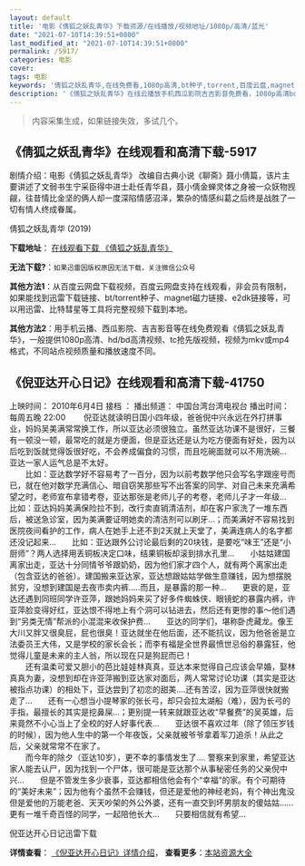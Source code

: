 ```yaml
---
layout: default
title: '电影《倩狐之妖乱青华》下载资源/在线播放/视频地址/1080p/高清/蓝光'
date: "2021-07-10T14:39:51+0800"
last_modified_at: "2021-07-10T14:39:51+0800"
permalink: /5917/
categories: 电影
cover:
tags: 电影
keywords: '倩狐之妖乱青华,在线免费看,1080p高清,bt种子,torrent,百度云盘,magnet,磁力链,迅雷下载资源'
description: '《倩狐之妖乱青华》在线云播放手机西瓜影院吉吉影音免费看，1080p高清bd/hd未删减完整版和tc抢先枪版，mkv/mp4格式，附带bt/torrent种子、magnet/磁力链、百度云盘、网盘资源迅雷下载链接'
---
```


>内容采集生成，如果链接失效，多试几个。


## 《倩狐之妖乱青华》在线观看和高清下载-5917

剧情介绍：电影《倩狐之妖乱青华》 改编自古典小说《聊斋》聂小倩篇，该片主要讲述了文弱书生宁采臣得中进士赴任青华县，聂小倩金蝉灵体之身被一众妖物觊觎，往昔情比金坚的俩人却一度深陷情感沼泽，繁杂的情感纠葛之后终是战胜了一切有情人终成眷属。


倩狐之妖乱青华 (2019)

**下载地址**： [在线观看下载 《倩狐之妖乱青华》](https://www.btbtdy.me/btdy/dy15641.html) 


**无法下载?**：`如果迅雷因版权原因无法下载，关注微信公众号 `

**其他方法1**：从百度云网盘下载视频，百度云网盘支持在线观看，非会员有限制，如果能找到迅雷下载链接、bt/torrent种子、magnet磁力链接、e2dk链接等，可以用迅雷、比特彗星等工具将完整视频下载到本地。

**其他方法2**：用手机云播、西瓜影院、吉吉影音等在线免费观看《倩狐之妖乱青华》，一般提供1080p高清、hd/bd高清视频、tc抢先版视频，视频为mkv或mp4格式，不同站点视频质量和播放速度不同。


## 《倪亚达开心日记》在线观看和高清下载-41750

上映时间： 2010年6月4日 接档 ：  播出频道： 中国台湾台湾电视台 播出时间： 每周五晚 22:00 　　倪亚达就读明日国小四年级，爸爸倪中兴永远在外打拼事业，妈妈吴美满常常换工作，所以亚达必须很独立。虽然亚达功课不是很好，三餐有一顿没一顿，最常吃的就是方便面，但是亚达还是认为吃方便面有好处，因为以后吃到饭就觉得饭很好吃，不会养成偏食的习惯，而且吃碗面就可以不用洗碗…　　亚达一家人运气总是不太好。<br />　　比如：亚达数学好不容易考了一百分，因为以前考数学他只会写名字跟座号而已，就在他对数学充满信心、暗自窃笑那些写不出答案的同学、对自己未来充满希望之时，老师宣布拿错考卷，亚达那张是老师儿子的考卷，老师儿子才一年级…　　比如：亚达妈妈美满保险拉不到，改行卖直销清洁剂，却在客户家洗了一堆东西后，被送急诊室，因为美满要证明她卖的清洁剂可以刷牙&hellip;；而美满好不容易找到医院夜间看护的工作，病人在她手上还不到2天就上天堂了，美满连病人的名字都还没记起来&hellip;　　比如：亚达跟外公讨论最后剩的20块钱，是要吃“味王”还是“小厨师&rdquo;？两人选择用丢铜板决定口味，结果铜板却滚到排水孔里…　　小姑姑建国离家出走，亚达十分同情爷爷跟奶奶，因为他们家才四个人，就有两个离家出走（包含亚达的爸爸）。建国搬来亚达家，亚达想跟姑姑学做生意赚钱，因为想摆脱贫穷，没想到建国是去夜市卖内裤…..而且，是暴露的那一种&hellip;　　更衰的是，亚达还遇到同班同学许亚萍，跟她妈妈来买了好多件蜘蛛侠、眼镜蛇的暴露内裤，许亚萍脸变得好红，亚达恨不得地上有个洞可以钻进去，然后还有更惨的事～他们遇到“另类无情”帮派的小混混来收保护费&hellip;　　亚达的同学们，堪称卧虎藏龙。像王大川又胖又很臭屁，屁也很臭！亚达就坐在他后面，还不能抗议，因为他爸爸是立法委员王大伟，又是学校的家长会长；而李有福是全世界最愤世忌俗的暴露狂，他觉得儿童是未来的主人翁，所以现在只是狗屁而已！<br />　　还有温柔可爱又胆小的芭比娃娃林真真，亚达本来觉得自己应该会早婚，娶林真真为妻，没想到却在许亚萍搬到亚达家对面后，两人常常讨论功课（其实是亚达被指点功课）的相处下，亚达尝到了初恋的甜美&hellip;.还有苦涩，因为亚萍很快就搬走了&hellip;　　还有一心想当小提琴家的张长弓，却只会拉太湖船（难），因为长弓的手指，最擅长的其实是挖鼻屎&hellip;；更别提一转来就跟亚达收&ldquo;早餐费&rdquo;的吴英雄，后来竟然不小心当上了全校的好人好事代表…　　亚达很不喜欢过年（除了领压岁钱的时候），因为他人生中的第一个年夜饭，父亲就被爷爷拿着军刀追杀！从此之后，父亲就常常不在家了。<br />　　而今年的除夕（亚达10岁），更不幸的事情发生了…. 警察来到家里，希望亚达家人能去认尸，因为找到一个尸体，很可能是亚达那个从事秘密任务的父亲倪中兴&hellip;　　但是不管发生多少衰事，亚达都相信他会有个“幸福”的家。有个可期待的&ldquo;美好未来”；因为他有个虽然不会赚钱，但还是爱他的神经老妈，有个神出鬼没但是爱他的万能老爸、天天吵架的外公外婆，还有一直交到坏男朋友的傻姑姑&hellip;…　　更有一堆千奇百怪的同学，一起陪他长大&hellip;　　只要相信就有希望…


倪亚达开心日记迅雷下载

**详情查看**： [《倪亚达开心日记》详情介绍](/movie/41750/)， **查看更多**：[本站资源大全](/movie/t/all/)

